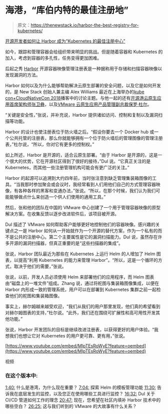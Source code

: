 # 海港，“库伯内特的最佳注册地”

> 原文：<https://thenewstack.io/harbor-the-best-registry-for-kubernetes/>

[开源开发者如何让 Harbor 成为“Kubernetes 的最佳注册中心”](https://thenewstack.simplecast.com/episodes/how-open-source-developers-wanted-to-make-harbor-the-best-registry-for-kubernetes)

如今，跟踪和管理容器会给组织带来明显的挑战。但是随着容器和 Kubernetes 的加入，考虑到容器的多孔性，任务变得更加困难。

后起之秀 [Harbor](https://goharbor.io/) 开源容器映像管理注册表是一种据称用于存储和扫描容器映像以发现漏洞的方法。

Harbor 如何以及为什么能够帮助解决云原生部署的安全问题，以及它是如何开发的，是 New Stack 创始人兼主编 Alex Williams 最近在上海举办的[kube con+CloudNativeCon 2018](https://www.cncf.io/kubecon-cloudnativecon-events/)播客中的讨论主题。与他一起的还有[开源港云原生应用首席架构师张卫彝](https://www.linkedin.com/in/henryxnzhang/)，以及[VMware 云原生应用产品管理副总裁保罗·杜尔](https://www.linkedin.com/in/pauldul)。

“关键是安全性，”张说，并补充说，Harbor 提供诸如访问、控制和复制以及漏洞扫描等功能。

Harbor 的设计也使注册表位于防火墙之后。“假设你要去一个 Docker hub 或一个公共托管的注册表，那么你就能够拥有一个位于防火墙后的管理图像的管理注册表，”杜尔说，“所以，你对它有更多的控制权。”

如上所述，Harbor 是开源的，适合云原生部署。“由于 Harbor 是开源的，这是一个很大的优势，它在开源社区得到了很好的接待，”Dul 说。“它真正关注的是 Kubernetes，而其他一些注册管理机构可能会有更广泛的关注。”

Harbor 的起源可以追溯到大约四年前，当时张注意到缺乏管理集装箱图像的工具。“当我那时参加聚会或会议时，我经常看到人们用他们自己的方式管理容器映像，有各种各样的黑客和变通办法，”张说。“所以，在那个时候，我们认为我们可能能够做点什么来创造一个供人们使用的通用工具。”

然后，张和他的团队在中国的 VMware 中心创建了一个用于管理容器映像的原型解决方案。在收集反馈以逐步改进软件后，该项目被开源。

Dul 描述了 VMware 如何帮助客户能够更好地控制他们的容器映像。感兴趣的关键点之一是 Harbor 如何从一开始就作为一个开源的替代方案，作为一个私有的而不是公共的注册中心。第二个主要属性是它的漏洞扫描能力。Dul 说，虽然存在许多开源的漏洞扫描器，但真正重要的是“这些扫描器的集成”。

张说，Harbor 团队最近为那些在 Kubernetes 上运行 Helm 的人增加了 Helm 图表，以提高“利用 Kubernetes 的能力来管理 Harbor”。“所以，这是一个循环的方式，取决于他们的需要，”张说。

张说，以前，开发人员必须使用 Helm 来部署他们的应用程序，而 Helm 图表由“磁盘上的一堆文件”组成。Zhang 说，通过将舵图与集装箱图像集成，以便在 Harbor 内形成一致的管理系统，用户可以在部署到 Kubernetes 集群之前一起检查他们的舵图和集装箱图像。

事实上，赫尔姆越来越受欢迎，“我们从我们的用户那里发现，他们真的希望看到对赫尔姆图表的支持，”杜尔说。“此外，我们还在围绕可扩展性和高可用性开发其他功能。”

张说，Harbor 开发团队的目标是继续改进注册表，以获得更好的用户体验。“我想我们也想让它对 Kubernetes 的用户更可靠、更有用，”张说。

[https://www.youtube.com/embed/MIpTEsRoWyE?feature=oembed](https://www.youtube.com/embed/MIpTEsRoWyE?feature=oembed)

视频

### 在这个版本中:

[1:40:](https://thenewstack.simplecast.com/episodes/how-open-source-developers-wanted-to-make-harbor-the-best-registry-for-kubernetes?t=1:40) 什么是港湾，为什么现在重要？
[7:04:](https://thenewstack.simplecast.com/episodes/how-open-source-developers-wanted-to-make-harbor-the-best-registry-for-kubernetes?t=7:04) 探索 Helm 的模板管理功能
[11:30:](https://thenewstack.simplecast.com/episodes/how-open-source-developers-wanted-to-make-harbor-the-best-registry-for-kubernetes?t=11:30) 告诉我在底层发生的监控，以及您正在使用哪些工具进行监控？
[16:32:](https://thenewstack.simplecast.com/episodes/how-open-source-developers-wanted-to-make-harbor-the-best-registry-for-kubernetes?t=16:32) Dul 关于 CI/CD 管道如何工作的理念
[20:47:](https://thenewstack.simplecast.com/episodes/how-open-source-developers-wanted-to-make-harbor-the-best-registry-for-kubernetes?t=20:47) 现在，您希望在社区内填补 Harbor 技术中的哪些空白？
[26:25:](https://thenewstack.simplecast.com/episodes/how-open-source-developers-wanted-to-make-harbor-the-best-registry-for-kubernetes?t=26:25) 这与我们听到的 VMware 的大故事有什么关系？

<svg xmlns:xlink="http://www.w3.org/1999/xlink" viewBox="0 0 68 31" version="1.1"><title>Group</title> <desc>Created with Sketch.</desc></svg>